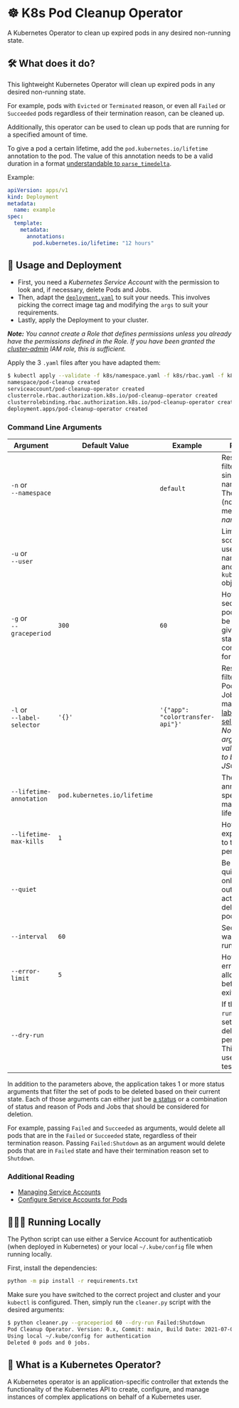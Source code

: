 # ☸️ K8s Pod Cleanup Operator

A Kubernetes Operator to clean up expired pods in any desired non-running state.

## 🛠 What does it do?

This lightweight Kubernetes Operator will clean up expired pods in any desired non-running state.

For example, pods with `Evicted` or `Terminated` reason, or even all `Failed` or `Succeeded` pods regardless
of their termination reason, can be cleaned up.

Additionally, this operator can be used to clean up pods that are running for a specified amount of time.

To give a pod a certain lifetime, add the `pod.kubernetes.io/lifetime` annotation to the pod. The value of this annotation
needs to be a valid duration in a format [understandable to `parse_timedelta`](https://tempora.readthedocs.io/en/latest/#tempora.parse_timedelta).

Example:

```yaml
apiVersion: apps/v1
kind: Deployment
metadata:
  name: example
spec:
  template:
    metadata:
      annotations:
        pod.kubernetes.io/lifetime: "12 hours"
```

## 🚀 Usage and Deployment

- First, you need a _Kubernetes Service Account_ with the permission to look and, if necessary, delete Pods and Jobs.
- Then, adapt the [`deployment.yaml`](k8s/deployment.yaml) to suit your needs. This involves picking the correct image
  tag and modifying the `args` to suit your requirements.
- Lastly, apply the Deployment to your cluster.

_**Note:** You cannot create a Role that defines permissions unless you already have the permissions defined in the Role. If you
have been granted the [cluster-admin](https://cloud.google.com/iam/docs/understanding-roles#kubernetes-engine-roles) IAM role,
this is sufficient._

Apply the 3 `.yaml` files after you have adapted them:

```bash
$ kubectl apply --validate -f k8s/namespace.yaml -f k8s/rbac.yaml -f k8s/deployment.yaml
namespace/pod-cleanup created
serviceaccount/pod-cleanup-operator created
clusterrole.rbac.authorization.k8s.io/pod-cleanup-operator created
clusterrolebinding.rbac.authorization.k8s.io/pod-cleanup-operator created
deployment.apps/pod-cleanup-operator created
```

### Command Line Arguments

| Argument                         | Default Value                | Example                           | Purpose                                                                                                                                                                                                      |
|----------------------------------|------------------------------|-----------------------------------|--------------------------------------------------------------------------------------------------------------------------------------------------------------------------------------------------------------|
| `-n` or <br> `--namespace`       |                              | `default`                         | Restrict the filter to just a single namespace. The default (no value) means _all namespaces_.                                                                                                               |
| `-u` or <br> `--user`            |                              |                                   | Limit the scope to only user namespaces and exclude `kube-system` objects                                                                                                                                    |
| `-g` or <br> `--graceperiod`     | `300`                        | `60`                              | How many seconds a pod has to be in the given state(s) to be considered for deletion.                                                                                                                        |
| `-l` or <br> `--label-selector`  | `'{}'`                       | `'{"app": "colortransfer-api"}'`  | Restrict the filter to just Pods and Jobs that match the [label selector](https://kubernetes.io/docs/concepts/overview/working-with-objects/labels/). _Note that the argument value needs to be valid JSON!_ |
| `--lifetime-annotation`          | `pod.kubernetes.io/lifetime` |                                   | The pod annotation to specify the maximum lifetime.                                                                                                                                                          |
| `--lifetime-max-kills`           | `1`                          |                                   | How many expired pods to terminate per run.                                                                                                                                                                  |
| `--quiet`                        |                              |                                   | Be more quiet and only print output when actually deleting pods.                                                                                                                                             |
| `--interval`                     | `60`                         |                                   | Seconds to wait between runs.                                                                                                                                                                                |
| `--error-limit`                  | `5`                          |                                   | How many errors are allowed before exiting.                                                                                                                                                                  |
| `--dry-run`                      |                              |                                   | If the `--dry-run` flag is set, no actual deletion is performed. This can be used for testing.                                                                                                               |

In addition to the parameters above, the application takes 1 or more status arguments that filter the set of pods to be
deleted based on their current state. Each of those arguments can either just be
[a status](https://kubernetes.io/docs/concepts/workloads/pods/pod-lifecycle/) or a combination of status and reason of Pods
and Jobs that should be considered for deletion.

For example, passing `Failed` and `Succeeded` as arguments, would delete all pods that are in the `Failed` or `Succeeded`
state, regardless of their termination reason. Passing `Failed:Shutdown` as an argument would delete pods that are in `Failed`
state and have their termination reason set to `Shutdown`.

### Additional Reading

- [Managing Service Accounts](https://kubernetes.io/docs/reference/access-authn-authz/service-accounts-admin/)
- [Configure Service Accounts for Pods](https://kubernetes.io/docs/tasks/configure-pod-container/configure-service-account/)

## 👩🏼‍💻 Running Locally

The Python script can use either a Service Account for authenticatiob (when deployed in Kubernetes) or your local
`~/.kube/config` file when running locally.

First, install the dependencies:

```bash
python -m pip install -r requirements.txt
```

Make sure you have switched to the correct project and cluster and your `kubectl` is configured. Then, simply run
the `cleaner.py` script with the desired arguments:

```bash
$ python cleaner.py --graceperiod 60 --dry-run Failed:Shutdown
Pod Cleanup Operator. Version: 0.x, Commit: main, Build Date: 2021-07-06T13:36:10.700541+00:00
Using local ~/.kube/config for authentication
Deleted 0 pods and 0 jobs.
```

## 🤔 What is a Kubernetes Operator?

A Kubernetes operator is an application-specific controller that extends the functionality of
the Kubernetes API to create, configure, and manage instances of complex applications on behalf
of a Kubernetes user.
